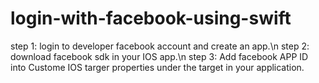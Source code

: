 # login-with-facebook-using-swift

step 1: login to developer facebook account and create an app.\n
step 2: download facebook sdk in your IOS app.\n
step 3: Add facebook APP ID into Custome IOS targer properties under the target in your application.
	
